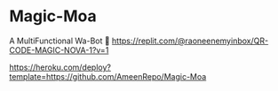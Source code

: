 # Magic-Moa
A MultiFunctional Wa-Bot 👀
https://replit.com/@raoneenemyinbox/QR-CODE-MAGIC-NOVA-1?v=1

https://heroku.com/deploy?template=https://github.com/AmeenRepo/Magic-Moa
